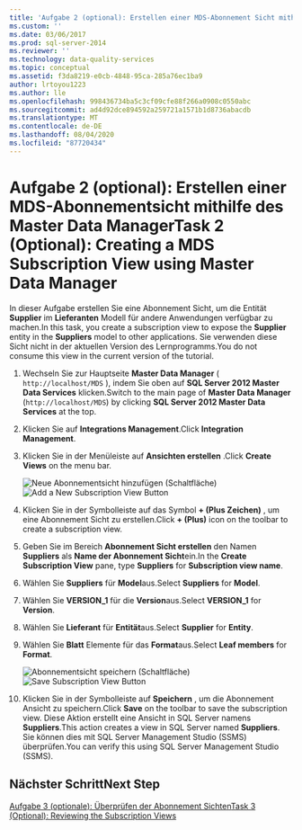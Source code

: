 ```yaml
---
title: 'Aufgabe 2 (optional): Erstellen einer MDS-Abonnement Sicht mithilfe Master Data Manager | Microsoft-Dokumentation'
ms.custom: ''
ms.date: 03/06/2017
ms.prod: sql-server-2014
ms.reviewer: ''
ms.technology: data-quality-services
ms.topic: conceptual
ms.assetid: f3da8219-e0cb-4848-95ca-285a76ec1ba9
author: lrtoyou1223
ms.author: lle
ms.openlocfilehash: 998436734ba5c3cf09cfe88f266a0908c0550abc
ms.sourcegitcommit: ad4d92dce894592a259721a1571b1d8736abacdb
ms.translationtype: MT
ms.contentlocale: de-DE
ms.lasthandoff: 08/04/2020
ms.locfileid: "87720434"
---
```

# <a name="task-2-optional-creating-a-mds-subscription-view-using-master-data-manager"></a><span data-ttu-id="e9f71-102">Aufgabe 2 (optional): Erstellen einer MDS-Abonnementsicht mithilfe des Master Data Manager</span><span class="sxs-lookup"><span data-stu-id="e9f71-102">Task 2 (Optional): Creating a MDS Subscription View using Master Data Manager</span></span>
  <span data-ttu-id="e9f71-103">In dieser Aufgabe erstellen Sie eine Abonnement Sicht, um die Entität **Supplier** im **Lieferanten** Modell für andere Anwendungen verfügbar zu machen.</span><span class="sxs-lookup"><span data-stu-id="e9f71-103">In this task, you create a subscription view to expose the **Supplier** entity in the **Suppliers** model to other applications.</span></span> <span data-ttu-id="e9f71-104">Sie verwenden diese Sicht nicht in der aktuellen Version des Lernprogramms.</span><span class="sxs-lookup"><span data-stu-id="e9f71-104">You do not consume this view in the current version of the tutorial.</span></span>  
  
1.  <span data-ttu-id="e9f71-105">Wechseln Sie zur Hauptseite **Master Data Manager** ( `http://localhost/MDS` ), indem Sie oben auf **SQL Server 2012 Master Data Services** klicken.</span><span class="sxs-lookup"><span data-stu-id="e9f71-105">Switch to the main page of **Master Data Manager** (`http://localhost/MDS`) by clicking **SQL Server 2012 Master Data Services** at the top.</span></span>  
  
2.  <span data-ttu-id="e9f71-106">Klicken Sie auf **Integrations Management**.</span><span class="sxs-lookup"><span data-stu-id="e9f71-106">Click **Integration Management**.</span></span>  
  
3.  <span data-ttu-id="e9f71-107">Klicken Sie in der Menüleiste auf **Ansichten erstellen** .</span><span class="sxs-lookup"><span data-stu-id="e9f71-107">Click **Create Views** on the menu bar.</span></span>  
  
     <span data-ttu-id="e9f71-108">![Neue Abonnementsicht hinzufügen (Schaltfläche)](../../2014/tutorials/media/et-creatingamdssubscriptionviewusingmdm-01.jpg "Neue Abonnementsicht hinzufügen (Schaltfläche)")</span><span class="sxs-lookup"><span data-stu-id="e9f71-108">![Add a New Subscription View Button](../../2014/tutorials/media/et-creatingamdssubscriptionviewusingmdm-01.jpg "Add a New Subscription View Button")</span></span>  
  
4.  <span data-ttu-id="e9f71-109">Klicken Sie in der Symbolleiste auf das Symbol **+ (Plus Zeichen)** , um eine Abonnement Sicht zu erstellen.</span><span class="sxs-lookup"><span data-stu-id="e9f71-109">Click **+ (Plus)** icon on the toolbar to create a subscription view.</span></span>  
  
5.  <span data-ttu-id="e9f71-110">Geben Sie im Bereich **Abonnement Sicht erstellen** den Namen **Suppliers** als **Name der Abonnement Sicht**ein.</span><span class="sxs-lookup"><span data-stu-id="e9f71-110">In the **Create Subscription View** pane, type **Suppliers** for **Subscription view name**.</span></span>  
  
6.  <span data-ttu-id="e9f71-111">Wählen Sie **Suppliers** für **Model**aus.</span><span class="sxs-lookup"><span data-stu-id="e9f71-111">Select **Suppliers** for **Model**.</span></span>  
  
7.  <span data-ttu-id="e9f71-112">Wählen Sie **VERSION_1** für die **Version**aus.</span><span class="sxs-lookup"><span data-stu-id="e9f71-112">Select **VERSION_1** for **Version**.</span></span>  
  
8.  <span data-ttu-id="e9f71-113">Wählen Sie **Lieferant** für **Entität**aus.</span><span class="sxs-lookup"><span data-stu-id="e9f71-113">Select **Supplier** for **Entity**.</span></span>  
  
9. <span data-ttu-id="e9f71-114">Wählen Sie **Blatt** Elemente für das **Format**aus.</span><span class="sxs-lookup"><span data-stu-id="e9f71-114">Select **Leaf members** for **Format**.</span></span>  
  
     <span data-ttu-id="e9f71-115">![Abonnementsicht speichern (Schaltfläche)](../../2014/tutorials/media/et-creatingamdssubscriptionviewusingmdm-02.jpg "Abonnementsicht speichern (Schaltfläche)")</span><span class="sxs-lookup"><span data-stu-id="e9f71-115">![Save Subscription View Button](../../2014/tutorials/media/et-creatingamdssubscriptionviewusingmdm-02.jpg "Save Subscription View Button")</span></span>  
  
10. <span data-ttu-id="e9f71-116">Klicken Sie in der Symbolleiste auf **Speichern** , um die Abonnement Ansicht zu speichern.</span><span class="sxs-lookup"><span data-stu-id="e9f71-116">Click **Save** on the toolbar to save the subscription view.</span></span> <span data-ttu-id="e9f71-117">Diese Aktion erstellt eine Ansicht in SQL Server namens **Suppliers**.</span><span class="sxs-lookup"><span data-stu-id="e9f71-117">This action creates a view in SQL Server named **Suppliers**.</span></span> <span data-ttu-id="e9f71-118">Sie können dies mit SQL Server Management Studio (SSMS) überprüfen.</span><span class="sxs-lookup"><span data-stu-id="e9f71-118">You can verify this using SQL Server Management Studio (SSMS).</span></span>  
  
## <a name="next-step"></a><span data-ttu-id="e9f71-119">Nächster Schritt</span><span class="sxs-lookup"><span data-stu-id="e9f71-119">Next Step</span></span>  
 [<span data-ttu-id="e9f71-120">Aufgabe 3 &#40;optionale&#41;: Überprüfen der Abonnement Sichten</span><span class="sxs-lookup"><span data-stu-id="e9f71-120">Task 3 &#40;Optional&#41;: Reviewing the Subscription Views</span></span>](task-3-optional-reviewing-the-subscription-views.md)  
  
  

